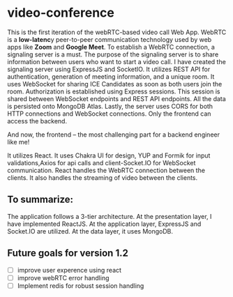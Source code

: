 # video-conference
This is the first iteration of the webRTC-based video call Web App. WebRTC is a **low-latenc**y peer-to-peer communication technology used by web apps like **Zoom** and **Google Meet**.
To establish a WebRTC connection, a signaling server is a must. The purpose of the signaling server is to share information between users who want to start a video call.
I have created the signaling server using ExpressJS and SocketIO. It utilizes REST API for authentication, generation of meeting information, and a unique room. It uses WebSocket for sharing ICE Candidates as soon as both users join the room.
Authorization is established using Express sessions. This session is shared between WebSocket endpoints and REST API endpoints.
All the data is persisted onto MongoDB Atlas.
Lastly, the server uses CORS for both HTTP connections and WebSocket connections. Only the frontend can access the backend.

And now, the frontend – the most challenging part for a backend engineer like me!

It utilizes React. It uses Chakra UI for design, YUP and Formik for input validations,Axios for api calls and client-Socket.IO for WebSocket communication.
React handles the WebRTC connection between the clients. It also handles the streaming of video between the clients.

## To summarize:
The application follows a 3-tier architecture.
At the presentation layer, I have implemented ReactJS.
At the application layer, ExpressJS and Socket.IO are utilized.
At the data layer, it uses MongoDB.

## Future goals for version 1.2
- [ ] improve user experence using react
- [ ] improve webRTC error handling
- [ ] Implement redis for robust session handling
